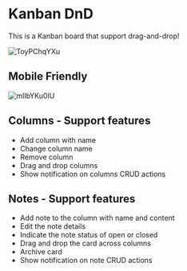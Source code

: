 # Kanban DnD

This is a Kanban board that support drag-and-drop!

![ToyPChqYXu](https://user-images.githubusercontent.com/719938/150536916-7d8719ca-bdea-4dfe-b68a-c41c1f0cc640.gif)

## Mobile Friendly

![mlIbYKu0IU](https://user-images.githubusercontent.com/719938/150601282-b8d196b4-64c3-4f38-a952-02344c9618f3.gif)

## Columns - Support features

- Add column with name
- Change column name
- Remove column
- Drag and drop columns
- Show notification on columns CRUD actions

## Notes - Support features

- Add note to the column with name and content
- Edit the note details
- Indicate the note status of open or closed
- Drag and drop the card across columns
- Archive card
- Show notification on note CRUD actions
